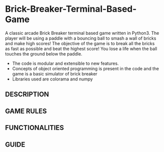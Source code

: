 # Brick-Breaker-Terminal-Based-Game

A classic arcade Brick Breaker terminal based game written in Python3. 
The player will be using a paddle with a bouncing ball to smash a wall 
of bricks and make high scores! The objective of the game is to break 
all the bricks as fast as possible and beat the highest score! You lose 
a life when the ball touches the ground below the paddle.

* The code is modular and extensible to new features.
* Concepts of object oriented programming is present in the code and the game is a basic simulator of brick breaker
* Libraries used are colorama and numpy


## DESCRIPTION

## GAME RULES

## FUNCTIONALITIES

## GUIDE